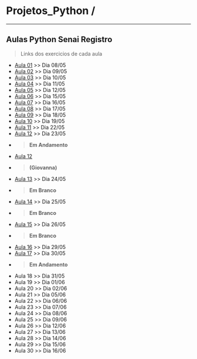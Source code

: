 # Projetos_Python / 
---
## Aulas Python Senai Registro

> Links dos exercicios de cada aula


* [Aula 01](https://gist.github.com/dieguesmosken/31ae50b4b28a99ee96176b587959a3ff) >> Dia 08/05
* [Aula 02](https://gist.github.com/dieguesmosken/0ec9f853a3396c12071008521c6f0d1f) >> Dia 09/05
* [Aula 03](https://gist.github.com/dieguesmosken/4aeea87494a9d6717a717bc3cb88bbf5) >> Dia 10/05
* [Aula 04](https://gist.github.com/dieguesmosken/8038df84d4ca8bdc9a12682b6f0d8e03) >> Dia 11/05
* [Aula 05](https://gist.github.com/dieguesmosken/e20a286edfda8ce57a76004098b43e60) >> Dia 12/05
* [Aula 06](https://gist.github.com/dieguesmosken/4c9cb528a580d5299f338728e322b30f) >> Dia 15/05
* [Aula 07](https://gist.github.com/dieguesmosken/eb8a1c01846a77df5ceef5e3afc43c2d) >> Dia 16/05
* [Aula 08](https://gist.github.com/dieguesmosken/0beb682f4d5faca3b63c87d3fa1165f2) >> Dia 17/05
* [Aula 09](https://gist.github.com/dieguesmosken/ceace13fe0c809c905be25ad500469c7) >> Dia 18/05
* [Aula 10](https://gist.github.com/dieguesmosken/0e6c20054e1c0311bf7ae260f1cc80f1) >> Dia 19/05
* [Aula 11](https://gist.github.com/dieguesmosken/7fb40376a4f8305c124dd5f808baf759) >> Dia 22/05
* [Aula 12](https://gist.github.com/dieguesmosken/3e0249827b6e2338347d111946e64fce) >> Dia 23/05 
* >**Em Andamento**
* [Aula 12](https://colab.research.google.com/drive/12S5r5SC2rcUWe3dj4GqrMNB_FuaW_73l)
* >**(Giovanna)**
* [Aula 13](https://colab.research.google.com/drive/1EqOLHeabJOVzOBl_oY8uKw7o6vPMSyG2) >> Dia 24/05 
* >**Em Branco**
* [Aula 14](https://colab.research.google.com/drive/1K1wj48_K-9xaVDyaNIP9zTdudOn0k5_u) >> Dia 25/05 
* >**Em Branco**
* [Aula 15](https://colab.research.google.com/drive/1a-GB7Bo5qfKnCr_iz6CCEiMPm8TlFM9i) >> Dia 26/05 
* >**Em Branco**
* [Aula 16](https://gist.github.com/dieguesmosken/634b6d33cda89e6497350ffde620300c) >> Dia 29/05
* [Aula 17](https://colab.research.google.com/drive/1QVQafpCC9ZxyjNr0uyDK6dbOl1snsWsN) >> Dia 30/05
* >**Em Andamento**
* Aula 18 >> Dia 31/05
* Aula 19 >> Dia 01/06
* Aula 20 >> Dia 02/06
* Aula 21 >> Dia 05/06 
* Aula 22 >> Dia 06/06
* Aula 23 >> Dia 07/06
* Aula 24 >> Dia 08/06
* Aula 25 >> Dia 09/06
* Aula 26 >> Dia 12/06
* Aula 27 >> Dia 13/06
* Aula 28 >> Dia 14/06
* Aula 29 >> Dia 15/06
* Aula 30 >> Dia 16/06
